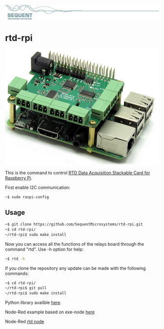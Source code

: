 [![rtd-rpi](readmeres/sequent.jpg)](https://www.sequentmicrosystems.com)

# rtd-rpi
![rtd](readmeres/RTD1.jpg)

This is the command to control [RTD Data Acquisition Stackable Card for Raspberry Pi](https://sequentmicrosystems.com/product/rtd-data-acquisition-stackable-card-for-rpi/).

First enable I2C communication:
```bash
~$ sudo raspi-config
```

## Usage

```bash
~$ git clone https://github.com/SequentMicrosystems/rtd-rpi.git
~$ cd rtd-rpi/
~/rtd-rpi$ sudo make install
```

Now you can access all the functions of the relays board through the command "rtd". Use -h option for help:
```bash
~$ rtd -h
```

If you clone the repository any update can be made with the following commands:

```bash
~$ cd rtd-rpi/  
~/rtd-rpi$ git pull
~/rtd-rpi$ sudo make install
```  

Python library availble [here](https://github.com/SequentMicrosystems/rtd-rpi/tree/master/python).

Node-Red example based on exe-node [here](https://github.com/SequentMicrosystems/rtd-rpi/tree/master/node-red)

Node-Red [rtd node](https://github.com/SequentMicrosystems/rtd-rpi/tree/master/node-red-contrib-sm-rtd)

